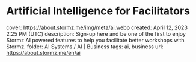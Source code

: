 # Artificial Intelligence for Facilitators

cover: https://about.stormz.me/img/meta/ai.webp
created: April 12, 2023 2:25 PM (UTC)
description: Sign-up here and be one of the first to enjoy Stormz AI powered features to help you facilitate better workshops with Stormz.
folder: AI Systems / AI | Business
tags: ai, business
url: https://about.stormz.me/en/ai